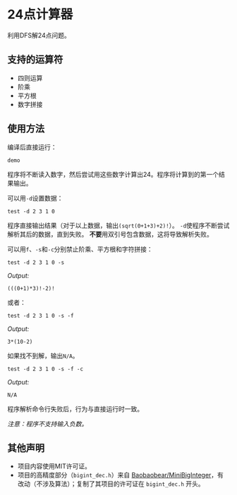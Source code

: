 # 24点计算器

利用DFS解24点问题。

## 支持的运算符

+ 四则运算
+ 阶乘
+ 平方根
+ 数字拼接

## 使用方法

编译后直接运行：

```text
demo
```

程序将不断读入数字，然后尝试用这些数字计算出24。程序将计算到的第一个结果输出。

可以用`-d`设置数据：

```text
test -d 2 3 1 0
```

程序直接输出结果（对于以上数据，输出`(sqrt(0+1+3)+2)!`）。
`-d`使程序不断尝试解析其后的数据，直到失败。
**不要**用双引号包含数据，这将导致解析失败。

可以用`f`、`-s`和`-c`分别禁止阶乘、平方根和字符拼接：

```text
test -d 2 3 1 0 -s
```

*Output:*

```text
(((0+1)*3)!-2)!
```

或者：

```text
test -d 2 3 1 0 -s -f
```

*Output:*

```text
3*(10-2)
```

如果找不到解，输出`N/A`。

```text
test -d 2 3 1 0 -s -f -c
```

*Output:*

```text
N/A
```

程序解析命令行失败后，行为与直接运行时一致。

*注意：程序不支持输入负数。*

## 其他声明

+ 项目内容使用MIT许可证。
+ 项目的高精度部分（`bigint_dec.h`）来自 [Baobaobear/MiniBigInteger](https://github.com/Baobaobear/MiniBigInteger)，有改动（不涉及算法）；复制了其项目的许可证在 `bigint_dec.h` 开头。
